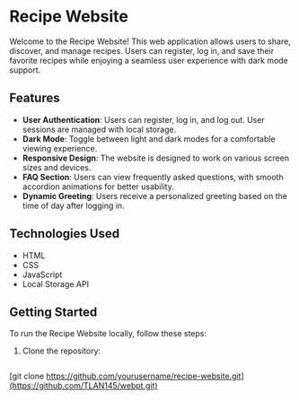 # Recipe Website

Welcome to the Recipe Website! This web application allows users to share, discover, and manage recipes. Users can register, log in, and save their favorite recipes while enjoying a seamless user experience with dark mode support.

## Features

- **User Authentication**: Users can register, log in, and log out. User sessions are managed with local storage.
- **Dark Mode**: Toggle between light and dark modes for a comfortable viewing experience.
- **Responsive Design**: The website is designed to work on various screen sizes and devices.
- **FAQ Section**: Users can view frequently asked questions, with smooth accordion animations for better usability.
- **Dynamic Greeting**: Users receive a personalized greeting based on the time of day after logging in.

## Technologies Used

- HTML
- CSS
- JavaScript
- Local Storage API

## Getting Started

To run the Recipe Website locally, follow these steps:

1. Clone the repository:
   ```bash
[git clone https://github.com/yourusername/recipe-website.git](https://github.com/TLAN145/webpt.git)
